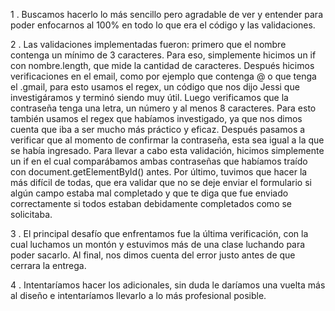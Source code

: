 1 . Buscamos hacerlo lo más sencillo pero agradable de ver y entender para poder enfocarnos al 100% en todo lo que era el código y las validaciones.

2 . Las validaciones implementadas fueron: primero que el nombre contenga un mínimo de 3 caracteres. Para eso, simplemente hicimos un if con nombre.length, que mide la cantidad de caracteres. Después hicimos verificaciones en el email, como por ejemplo que contenga @ o que tenga el .gmail, para esto usamos el regex, un código que nos dijo Jessi que investigáramos y terminó siendo muy útil. Luego verificamos que la contraseña tenga una letra, un número y al menos 8 caracteres. Para esto también usamos el regex que habíamos investigado, ya que nos dimos cuenta que iba a ser mucho más práctico y eficaz. Después pasamos a verificar que al momento de confirmar la contraseña, esta sea igual a la que se había ingresado. Para llevar a cabo esta validación, hicimos simplemente un if en el cual comparábamos ambas contraseñas que habíamos traído con document.getElementById() antes. Por último, tuvimos que hacer la más difícil de todas, que era validar que no se deje enviar el formulario si algún campo estaba mal completado y que te diga que fue enviado correctamente si todos estaban debidamente completados como se solicitaba.

3 . El principal desafío que enfrentamos fue la última verificación, con la cual luchamos un montón y estuvimos más de una clase luchando para poder sacarlo. Al final, nos dimos cuenta del error justo antes de que cerrara la entrega.

4 . Intentaríamos hacer los adicionales, sin duda le daríamos una vuelta más al diseño e intentaríamos llevarlo a lo más profesional posible.

